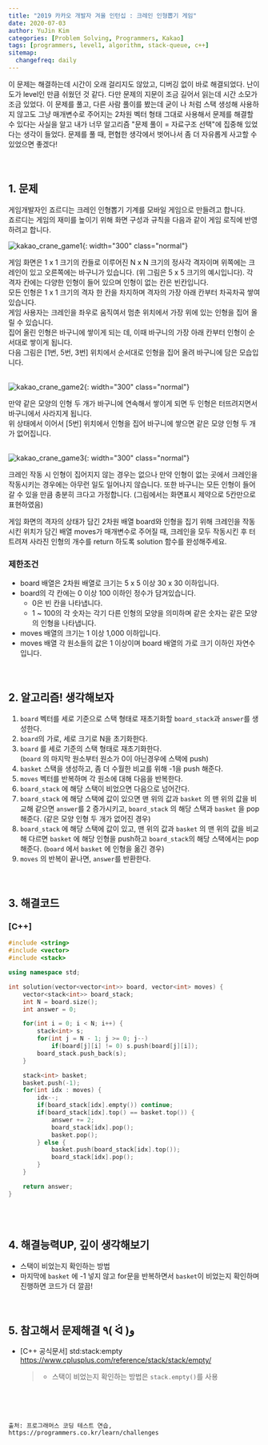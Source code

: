 ```yaml
---
title: "2019 카카오 개발자 겨울 인턴십 : 크레인 인형뽑기 게임"
date: 2020-07-03
author: YuJin Kim
categories: [Problem Solving, Programmers, Kakao]
tags: [programmers, level1, algorithm, stack-queue, c++]
sitemap:
  changefreq: daily
---
```


이 문제는 해결하는데 시간이 오래 걸리지도 않았고, 디버깅 없이 바로 해결되었다. 난이도가 level인 만큼 쉬웠던 것 같다. 다만 문제의 지문이 조금 길어서 읽는데 시간 소모가 조금 있었다. 이 문제를 풀고, 다른 사람 풀이를 봤는데 굳이 나 처럼 스택 생성해 사용하지 않고도 그냥 매개변수로 주어지는 2차원 벡터 형태 그대로 사용해서 문제를 해결할 수 있다는 사실을 알고 내가 너무 알고리즘 "문제 풀이 = 자료구조 선택"에 집중해 있었다는 생각이 들었다. 문제를 풀 때, 편협한 생각에서 벗어나서 좀 더 자유롭게 사고할 수 있었으면 좋겠다!  
<br/>
<br/>

## 1. 문제

게임개발자인 죠르디는 크레인 인형뽑기 기계를 모바일 게임으로 만들려고 합니다.  
죠르디는 게임의 재미를 높이기 위해 화면 구성과 규칙을 다음과 같이 게임 로직에 반영하려고 합니다.

![kakao_crane_game1](https://grepp-programmers.s3.ap-northeast-2.amazonaws.com/files/production/69f1cd36-09f4-4435-8363-b71a650f7448/crane_game_101.png){: width="300" class="normal"}

게임 화면은 1 x 1 크기의 칸들로 이루어진 N x N 크기의 정사각 격자이며 위쪽에는 크레인이 있고 오른쪽에는 바구니가 있습니다. (위 그림은 5 x 5 크기의 예시입니다). 각 격자 칸에는 다양한 인형이 들어 있으며 인형이 없는 칸은 빈칸입니다.  
모든 인형은 1 x 1 크기의 격자 한 칸을 차지하며 격자의 가장 아래 칸부터 차곡차곡 쌓여 있습니다.  
게임 사용자는 크레인을 좌우로 움직여서 멈춘 위치에서 가장 위에 있는 인형을 집어 올릴 수 있습니다.  
집어 올린 인형은 바구니에 쌓이게 되는 데, 이때 바구니의 가장 아래 칸부터 인형이 순서대로 쌓이게 됩니다.  
다음 그림은 [1번, 5번, 3번] 위치에서 순서대로 인형을 집어 올려 바구니에 담은 모습입니다.  
<br/>

![kakao_crane_game2](https://grepp-programmers.s3.ap-northeast-2.amazonaws.com/files/production/638e2162-b1e4-4bbb-b0d7-62d31e97d75c/crane_game_102.png){: width="300" class="normal"}

만약 같은 모양의 인형 두 개가 바구니에 연속해서 쌓이게 되면 두 인형은 터뜨려지면서 바구니에서 사라지게 됩니다.  
위 상태에서 이어서 [5번] 위치에서 인형을 집어 바구니에 쌓으면 같은 모양 인형 두 개가 없어집니다.  
<br/>

![kakao_crane_game3](https://grepp-programmers.s3.ap-northeast-2.amazonaws.com/files/production/8569d736-091e-4771-b2d3-7a6e95a20c22/crane_game_103.gif){: width="300" class="normal"}

크레인 작동 시 인형이 집어지지 않는 경우는 없으나 만약 인형이 없는 곳에서 크레인을 작동시키는 경우에는 아무런 일도 일어나지 않습니다. 또한 바구니는 모든 인형이 들어갈 수 있을 만큼 충분히 크다고 가정합니다. (그림에서는 화면표시 제약으로 5칸만으로 표현하였음)

게임 화면의 격자의 상태가 담긴 2차원 배열 board와 인형을 집기 위해 크레인을 작동시킨 위치가 담긴 배열 moves가 매개변수로 주어질 때, 크레인을 모두 작동시킨 후 터트려져 사라진 인형의 개수를 return 하도록 solution 함수를 완성해주세요.

### 제한조건

- board 배열은 2차원 배열로 크기는 5 x 5 이상 30 x 30 이하입니다.
- board의 각 칸에는 0 이상 100 이하인 정수가 담겨있습니다.
  - 0은 빈 칸을 나타냅니다.
  - 1 ~ 100의 각 숫자는 각기 다른 인형의 모양을 의미하며 같은 숫자는 같은 모양의 인형을 나타냅니다.
- moves 배열의 크기는 1 이상 1,000 이하입니다.
- moves 배열 각 원소들의 값은 1 이상이며 board 배열의 가로 크기 이하인 자연수입니다.
  <br/><br/><br/>

## 2. 알고리즘! 생각해보자

1. `board` 벡터를 세로 기준으로 스택 형태로 재초기화할 `board_stack`과 `answer`를 생성한다.
2. `board`의 가로, 세로 크기로 N을 초기화한다.
3. `board` 를 세로 기준의 스택 형태로 재초기화한다.  
   (`board` 의 마지막 원소부터 원소가 0이 아닌경우에 스택에 push)
4. `basket` 스택을 생성하고, 좀 더 수월한 비교를 위해 -1을 push 해준다.
5. `moves` 벡터를 반복하며 각 원소에 대해 다음을 반복한다.
6. `board_stack` 에 해당 스택이 비었으면 다음으로 넘어간다.
7. `board_stack` 에 해당 스택에 값이 있으면 맨 위의 값과 `basket` 의 맨 위의 값을 비교해 같으면 `answer`를 2 증가시키고, `board_stack` 의 해당 스택과 `basket` 을 pop 해준다. (같은 모양 인형 두 개가 없어진 경우)
8. `board_stack` 에 해당 스택에 값이 있고, 맨 위의 값과 `basket` 의 맨 위의 값을 비교해 다르면 `basket` 에 해당 인형을 push하고 `board_stack`의 해당 스택에서는 pop 해준다. (`board` 에서 `basket` 에 인형을 옮긴 경우)
9. `moves` 의 반복이 끝나면, `answer`를 반환한다.  
   <br/><br/>

## 3. 해결코드

### [C++]

```c++
#include <string>
#include <vector>
#include <stack>

using namespace std;

int solution(vector<vector<int>> board, vector<int> moves) {
    vector<stack<int>> board_stack;
    int N = board.size();
    int answer = 0;

    for(int i = 0; i < N; i++) {
        stack<int> s;
        for(int j = N - 1; j >= 0; j--)
            if(board[j][i] != 0) s.push(board[j][i]);
        board_stack.push_back(s);
    }

    stack<int> basket;
    basket.push(-1);
    for(int idx : moves) {
        idx--;
        if(board_stack[idx].empty()) continue;
        if(board_stack[idx].top() == basket.top()) {
            answer += 2;
            board_stack[idx].pop();
            basket.pop();
        } else {
            basket.push(board_stack[idx].top());
            board_stack[idx].pop();
        }
    }

    return answer;
}
```

<br/><br/>

## 4. 해결능력UP, 깊이 생각해보기

- 스택이 비었는지 확인하는 방법
- 마지막에 `basket` 에 -1 넣지 않고 for문을 반복하면서 `basket`이 비었는지 확인하며 진행하면 코드가 더 깔끔!
  <br/><br/><br/>

## 5. 참고해서 문제해결 ٩( ᐛ )و

- [C++ 공식문서] std:stack:empty <https://www.cplusplus.com/reference/stack/stack/empty/>
  > - 스택이 비었는지 확인하는 방법은 `stack.empty()`를 사용

<br/><br/><br/>

```
출처: 프로그래머스 코딩 테스트 연습, https://programmers.co.kr/learn/challenges
```
